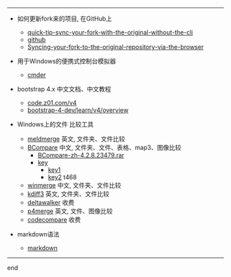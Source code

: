 

---


- 如何更新fork来的项目, 在GitHub上
  - [quick-tip-sync-your-fork-with-the-original-without-the-cli](https://www.sitepoint.com/quick-tip-sync-your-fork-with-the-original-without-the-cli/)
  - [github](https://github.com/isaacs/github/issues/1122)
  - [Syncing-your-fork-to-the-original-repository-via-the-browser](https://github.com/KirstieJane/STEMMRoleModels/wiki/Syncing-your-fork-to-the-original-repository-via-the-browser)

- 用于Windows的便携式控制台模拟器
  - [cmder](http://cmder.net/)

- bootstrap 4.x 中文文档、中文教程
  - [code.z01.com/v4](http://code.z01.com/v4/)
  - [bootstrap-4-dev/learn/v4/overview](https://www.udemy.com/bootstrap-4-dev/learn/v4/overview)

- Windows上的文件 比较工具
  <!-- - [diff-tools-windows](https://www.git-tower.com/blog/diff-tools-windows/) 各种市面上的Windows比较工具介绍 -->
  
  - [meldmerge](http://meldmerge.org/) 英文, 文件夹、文件比较
  - [BCompare](http://www.scootersoftware.com/) 中文, 文件夹、文件、表格、map3、图像比较
    - [BCompare-zh-4.2.8.23479.rar](https://github.com/littleostar-blog/littleostar-blog.github.io/raw/master/files/BCompare-zh-4.2.8.23479.rar)
    - [key](https://github.com/littleostar-blog/littleostar-blog.github.io/raw/master/files/bcompare-keygen.rar)
      - [key1](https://www.lanzous.com/i18prgh)
      - [key2](https://pan.baidu.com/s/1O4RYjtqnWO--xZBTyKDoWQ) t468
  - [winmerge](http://winmerge.org/) 中文, 文件夹、文件比较
  - [kdiff3](http://kdiff3.sourceforge.net/) 英文, 文件夹、文件比较
  - [deltawalker](https://www.deltawalker.com/) 收费
  - [p4merge](https://www.perforce.com/products/helix-core-apps/merge-diff-tool-p4merge) 英文, 文件、图像比较
  - [codecompare](https://www.devart.com/codecompare/) 收费
  
- markdown语法
  - [markdown](https://daringfireball.net/projects/markdown/)

---

end
